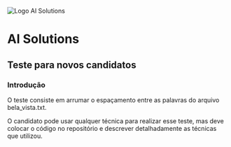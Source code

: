 ![Logo AI Solutions](http://aisolutions.tec.br/wp-content/uploads/sites/2/2019/04/logo.png)

# AI Solutions

## Teste para novos candidatos

### Introdução

O teste consiste em arrumar o espaçamento entre as palavras do arquivo bela_vista.txt.

O candidato pode usar qualquer técnica para realizar esse teste, mas deve colocar o código no repositório e descrever detalhadamente as técnicas que utilizou.


